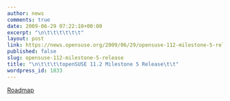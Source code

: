 ```yaml
---
author: news
comments: true
date: 2009-06-29 07:22:10+00:00
excerpt: "\n\t\t\t\t\t\t"
layout: post
link: https://news.opensuse.org/2009/06/29/opensuse-112-milestone-5-release/
published: false
slug: opensuse-112-milestone-5-release
title: "\n\t\t\t\topenSUSE 11.2 Milestone 5 Release\t\t"
wordpress_id: 1833
---
```

[Roadmap](http://en.opensuse.org/Roadmap)		
